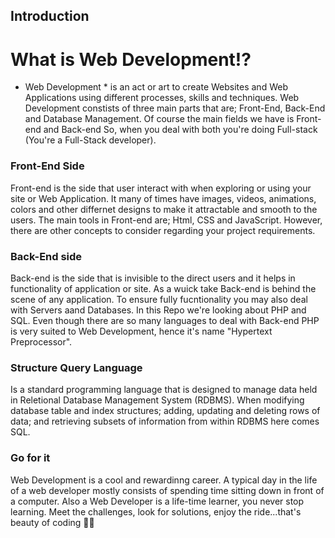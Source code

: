 ## Introduction
# What is Web Development!?
* Web Development * is an act or art to create Websites and Web Applications using different processes, skills and techniques.
Web Development constists of three main parts that are; Front-End, Back-End and Database Management. Of course the main fields we have is Front-end and Back-end
So, when you deal with both you're doing Full-stack (You're a Full-Stack developer).

### Front-End Side
Front-end is the side that user interact with when exploring or using your site or Web Application. 
It many of times have images, videos, animations, colors and other differnet designs to make it attractable and smooth to the users.
The main tools in Front-end are; Html, CSS and JavaScript. However, there are other concepts to consider regarding your project requirements.

### Back-End side
Back-end is the side that is invisible to the direct users and it helps in functionality of application or site.
As a wuick take Back-end is behind the scene of any application. To ensure fully fucntionality you may also deal with Servers aand Databases.
In this Repo we're looking about PHP and SQL.
Even though there are so many languages to deal with Back-end PHP is very suited to Web Development, hence it's name "Hypertext Preprocessor".

### Structure Query Language
Is a standard programming language that is designed to manage data held in Reletional Database Management System (RDBMS).
When modifying database table and index structures; adding, updating and deleting rows of data; and retrieving subsets of information from within RDBMS here comes SQL.

### Go for it
Web Development is a cool and rewardinng career.
A typical day in the life of a web developer mostly consists of spending time sitting down in front of a computer.
Also a Web Developer is a life-time learner, you never stop learning.
Meet the challenges, look for solutions, enjoy the ride...that's beauty of coding 🤗🥰
